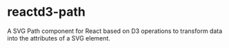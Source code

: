 # reactd3-path
A SVG Path component for React based on D3 operations to transform data into the attributes of a SVG element.
